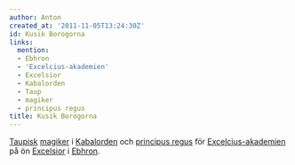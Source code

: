 ```yaml
---
author: Anton
created_at: '2011-11-05T13:24:30Z'
id: Kusik Borogorna
links:
  mention:
  - Ebhron
  - 'Excelcius-akademien'
  - Excelsior
  - Kabalorden
  - Taup
  - magiker
  - principus regus
title: Kusik Borogorna
---
```


[Taupisk][] [magiker] i [Kabalorden] och [principus regus] för [Excelcius-akademien] på ön
[Excelsior] i [Ebhron].

  [Taupisk]: Taup
  [magiker]: magiker
  [Kabalorden]: Kabalorden
  [principus regus]: principus_regus
  [Excelcius-akademien]: Excelcius-akademien
  [Excelsior]: Excelsior
  [Ebhron]: Ebhron
